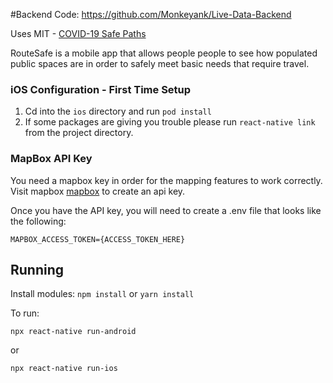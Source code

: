 #Backend Code: https://github.com/Monkeyank/Live-Data-Backend

Uses MIT - [COVID-19 Safe Paths](http://safepaths.mit.edu/)


RouteSafe is a mobile app that allows people people to see how populated public spaces are in order to safely meet basic needs that require travel.

### iOS Configuration - First Time Setup

1. Cd into the `ios` directory and run `pod install`
2. If some packages are giving you trouble please run `react-native link` from the project directory.

### MapBox API Key
You need a mapbox key in order for the mapping features to work correctly. Visit mapbox [mapbox](https://www.mapbox.com/) to create an api key.

Once you have the API key, you will need to create a .env file that looks like the following:
```
MAPBOX_ACCESS_TOKEN={ACCESS_TOKEN_HERE}
```

## Running

Install modules:
```npm install``` or ```yarn install```

To run:
```
npx react-native run-android
```
or
```
npx react-native run-ios
```


